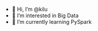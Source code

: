 - 👋 Hi, I’m @kilu
- 👀 I’m interested in Big Data 
- 🌱 I’m currently learning PySpark


<!---
kilu22/kilu22 is a ✨ special ✨ repository because its `README.md` (this file) appears on your GitHub profile.
You can click the Preview link to take a look at your changes.
--->
